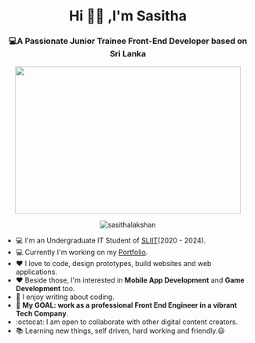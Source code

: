 <h1 align="center">Hi 🙋‍♂️ ,I'm Sasitha</h1>
<h3 align="center">💻A Passionate Junior Trainee Front-End Developer based on Sri Lanka</h3>

<p align="center">
  <img width="460" height="300" src="http://www.fillmurray.com/460/300">
</p>

<p align="center"> <img src="https://komarev.com/ghpvc/?username=sasithalakshan&label=Profile%20views&color=0e75b6&style=flat" alt="sasithalakshan" /> </p>

- :computer: I'm an Undergraduate IT Student of [SLIIT](https://www.sliit.lk)(2020 - 2024).
- :computer: Currently I'm working on my [Portfolio](https://SasithaLakshan.github.com).
- :heart: I love to code, design prototypes, build websites and web applications.
- :heart: Beside those, I'm interested in **Mobile App Development** and **Game Development** too.
- :pencil: I enjoy writing about coding.
- :electric_plug: **My GOAL: work as a professional Front End Engineer in a vibrant Tech Company**.
- :octocat: I am open to collaborate with other digital content creators.
- :books: Learning new things, self driven, hard working and friendly.:smiley:
